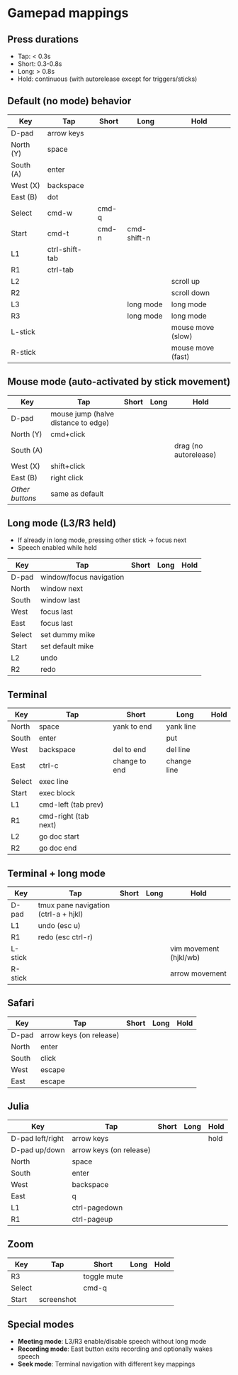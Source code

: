 # Gamepad mappings

## Press durations
- Tap: < 0.3s
- Short: 0.3-0.8s  
- Long: > 0.8s
- Hold: continuous (with autorelease except for triggers/sticks)

## Default (no mode) behavior
|Key|Tap|Short|Long|Hold|
|---|---|---|---|---|
|D-pad|arrow keys||||
|North (Y)|space||||
|South (A)|enter||||
|West (X)|backspace||||
|East (B)|dot||||
|Select|cmd-w|cmd-q|||
|Start|cmd-t|cmd-n|cmd-shift-n||
|L1|ctrl-shift-tab||||
|R1|ctrl-tab||||
|L2||||scroll up|
|R2||||scroll down|
|L3|||long mode|long mode|
|R3|||long mode|long mode|
|L-stick||||mouse move (slow)|
|R-stick||||mouse move (fast)|

## Mouse mode (auto-activated by stick movement)
|Key|Tap|Short|Long|Hold|
|---|---|---|---|---|
|D-pad|mouse jump (halve distance to edge)||||
|North (Y)|cmd+click||||
|South (A)||||drag (no autorelease)|
|West (X)|shift+click||||
|East (B)|right click||||
|*Other buttons*|same as default||||

## Long mode (L3/R3 held)
- If already in long mode, pressing other stick → focus next
- Speech enabled while held

|Key|Tap|Short|Long|Hold|
|---|---|---|---|---|
|D-pad|window/focus navigation||||
|North|window next||||
|South|window last||||
|West|focus last||||
|East|focus last||||
|Select|set dummy mike||||
|Start|set default mike||||
|L2|undo||||
|R2|redo||||

## Terminal
|Key|Tap|Short|Long|Hold|
|---|---|---|---|---|
|North|space|yank to end|yank line||
|South|enter||put||
|West|backspace|del to end|del line||
|East|ctrl-c|change to end|change line||
|Select|exec line||||
|Start|exec block||||
|L1|cmd-left (tab prev)||||
|R1|cmd-right (tab next)||||
|L2|go doc start||||
|R2|go doc end||||

## Terminal + long mode
|Key|Tap|Short|Long|Hold|
|---|---|---|---|---|
|D-pad|tmux pane navigation (ctrl-a + hjkl)||||
|L1|undo (esc u)||||
|R1|redo (esc ctrl-r)||||
|L-stick||||vim movement (hjkl/wb)|
|R-stick||||arrow movement|

## Safari
|Key|Tap|Short|Long|Hold|
|---|---|---|---|---|
|D-pad|arrow keys (on release)||||
|North|enter||||
|South|click||||
|West|escape||||
|East|escape||||

## Julia
|Key|Tap|Short|Long|Hold|
|---|---|---|---|---|
|D-pad left/right|arrow keys|||hold|
|D-pad up/down|arrow keys (on release)||||
|North|space||||
|South|enter||||
|West|backspace||||
|East|q||||
|L1|ctrl-pagedown||||
|R1|ctrl-pageup||||

## Zoom
|Key|Tap|Short|Long|Hold|
|---|---|---|---|---|
|R3||toggle mute|||
|Select||cmd-q|||
|Start|screenshot||||

## Special modes
- **Meeting mode**: L3/R3 enable/disable speech without long mode
- **Recording mode**: East button exits recording and optionally wakes speech
- **Seek mode**: Terminal navigation with different key mappings
